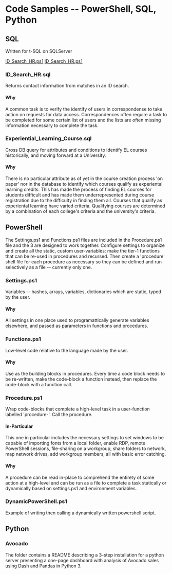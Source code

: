 # Code Samples -- PowerShell, SQL, Python

## SQL
Written for t-SQL on SQLServer

[ID_Search_HR.ps1](/SQL)
[ID_Search_HR.ps1](SQL/Experiential_Learning_Course.sql)

### ID_Search_HR.sql
Returns contact information from matches in an ID search.
#### Why
A common task is to verify the identify of users in correspondense to take action on requests for data access. Correspondences often require a task to be completed for some certain list of users and the lists are often missing information necessary to complete the task.

### Experiential_Learning_Course.sql
Cross DB query for attributes and conditions to identify EL courses historically, and moving forward at a University.
#### Why
There is no particular attribute as of yet in the course creation process 'on paper' nor in the database to identify which courses qualify as experiental learning credits. This has made the process of finding EL courses for students difficult and has made them underrepresented during course registration due to the difficulty in finding them all. Courses that qualify as experiental learning have varied criteria. Qualifying courses are determined by a combination of each college's criteria and the university's criteria. 

## PowerShell
The Settings.ps1 and Functions.ps1 files are included in the Procedure.ps1 file and the 3 are designed to work together. Configure settings to organize and create all the static, custom user-variables; make the tier-1 functions that can be re-used in procedures and recursed. Then create a 'procedure' shell file for each procedure as necessary so they can be defined and run selectively as a file -- currently only one.

### Settings.ps1
Variables -- hashes, arrays, variables, dictionaries which are static, typed by the user.
#### Why
All settings in one place used to programattically generate variables elsewhere, and passed as parameters in functions and procedures.

### Functions.ps1
Low-level code relative to the language made by the user.
#### Why
Use as the building blocks in procedures. Every time a code block needs to be re-written, make the code-block a function instead, then replace the code-block with a function call.

### Procedure.ps1
Wrap code-blocks that complete a high-level task in a user-function labelled 'procedure-'. Call the procedure.
#### In-Particular
This one in particular includes the necessary settings to set windows to be capable of importing fonts from a local folder, enable RDP, remote PowerShell sessions, file-sharing on a workgroup, share folders to network, map network drives, add workgroup members, all with basic error catching.
#### Why
A procedure can be read in-place to comprehend the entirety of some action at a high-level and can be run as a file to complete a task statically or dynamically based on settings.ps1 and environment variables.

### DynamicPowerShell.ps1
Example of writing then calling a dynamically written powershell script.

## Python

### Avocado
The folder contains a README describing a 3-step installation for a python server presenting a one-page dashboard with analysis of Avocado sales using Dash and Pandas in Python 3.
